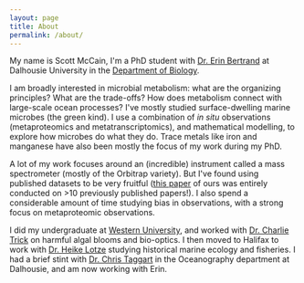 ```yaml
---
layout: page
title: About
permalink: /about/
---
```


My name is Scott McCain, I'm a PhD student with [Dr. Erin Bertrand](http://erinbertrand.blogspot.ca/) at Dalhousie University in the [Department of Biology](https://www.dal.ca/faculty/science/biology.html).  

I am broadly interested in microbial metabolism: what are the organizing principles? What are the trade-offs? How does metabolism connect with large-scale ocean processes? I've mostly studied surface-dwelling marine microbes (the green kind). I use a combination of *in situ* observations (metaproteomics and metatranscriptomics), and mathematical modelling, to explore how microbes do what they do. Trace metals like iron and manganese have also been mostly the focus of my work during my PhD.

A lot of my work focuses around an (incredible) instrument called a mass spectrometer (mostly of the Orbitrap variety). But I've found using published datasets to be very fruitful ([this paper](https://pubmed.ncbi.nlm.nih.gov/31483995/) of ours was entirely conducted on >10 previously published papers!). I also spend a considerable amount of time studying bias in observations, with a strong focus on metaproteomic observations.

I did my undergraduate at [Western University](https://www.uwo.ca/biology/), and worked with [Dr. Charlie Trick](https://www.uwo.ca/biology/directory/faculty/trick.html) on harmful algal blooms and bio-optics. I then moved to Halifax to work with [Dr. Heike Lotze](http://lotzelab.biology.dal.ca/) studying historical marine ecology and fisheries. I had a brief stint with [Dr. Chris Taggart](http://fishocean.ocean.dal.ca/) in the Oceanography department at Dalhousie, and am now working with Erin.
